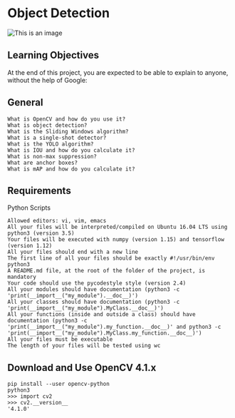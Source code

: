 # Object Detection

![This is an image](b506b13859c2a0eec498.gif)

## Learning Objectives

At the end of this project, you are expected to be able to explain to anyone, without the help of Google:
## General

    What is OpenCV and how do you use it?
    What is object detection?
    What is the Sliding Windows algorithm?
    What is a single-shot detector?
    What is the YOLO algorithm?
    What is IOU and how do you calculate it?
    What is non-max suppression?
    What are anchor boxes?
    What is mAP and how do you calculate it?

## Requirements
Python Scripts

    Allowed editors: vi, vim, emacs
    All your files will be interpreted/compiled on Ubuntu 16.04 LTS using python3 (version 3.5)
    Your files will be executed with numpy (version 1.15) and tensorflow (version 1.12)
    All your files should end with a new line
    The first line of all your files should be exactly #!/usr/bin/env python3
    A README.md file, at the root of the folder of the project, is mandatory
    Your code should use the pycodestyle style (version 2.4)
    All your modules should have documentation (python3 -c 'print(__import__("my_module").__doc__)')
    All your classes should have documentation (python3 -c 'print(__import__("my_module").MyClass.__doc__)')
    All your functions (inside and outside a class) should have documentation (python3 -c 'print(__import__("my_module").my_function.__doc__)' and python3 -c 'print(__import__("my_module").MyClass.my_function.__doc__)')
    All your files must be executable
    The length of your files will be tested using wc

## Download and Use OpenCV 4.1.x
```
pip install --user opencv-python
python3
>>> import cv2
>>> cv2.__version__
'4.1.0'
```
